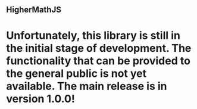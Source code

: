 ## HigherMathJS

# Unfortunately, this library is still in the initial stage of development. The functionality that can be provided to the general public is not yet available. The main release is in version 1.0.0!
